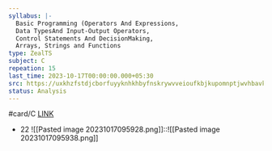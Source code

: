 ```yaml
---
syllabus: |-
  Basic Programming (Operators And Expressions, 
  Data TypesAnd Input-Output Operators, 
  Control Statements And DecisionMaking, 
  Arrays, Strings and Functions
type: ZealTS
subject: C
repeation: 15
last_time: 2023-10-17T00:00:00.000+05:30
src: https://uxkhzfstdjcborfuyyknhkhbyfnskrywvveioufkbjkupomnptjwvhbavkysuhi.vercel.app/solution.html?testId=623af8b6f32ee520e9b026da&test_id=17
status: Analysis
---
```

#card/C
[LINK](https://uxkhzfstdjcborfuyyknhkhbyfnskrywvveioufkbjkupomnptjwvhbavkysuhi.vercel.app/solution.html?testId=623af8b6f32ee520e9b026da&test_id=17)
- 22 ![[Pasted image 20231017095928.png]]::![[Pasted image 20231017095938.png]] <!--SR:!2023-11-12,12,270-->